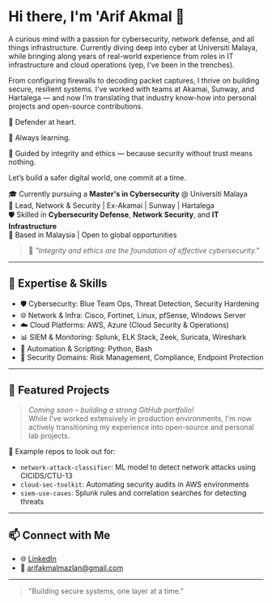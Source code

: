# Hi there, I'm 'Arif Akmal 👋

A curious mind with a passion for cybersecurity, network defense, and all things infrastructure. Currently diving deep into cyber at Universiti Malaya, while bringing along years of real-world experience from roles in IT infrastructure and cloud operations (yep, I’ve been in the trenches).

From configuring firewalls to decoding packet captures, I thrive on building secure, resilient systems. 
I’ve worked with teams at Akamai, Sunway, and Hartalega — and now I’m translating that industry know-how into personal projects and open-source contributions.

🔐 Defender at heart.

🧠 Always learning.

🧭 Guided by integrity and ethics — because security without trust means nothing.

Let’s build a safer digital world, one commit at a time.


🎓 Currently pursuing a **Master's in Cybersecurity** @ Universiti Malaya  
💼 Lead, Network & Security | Ex-Akamai | Sunway | Hartalega  
🛡️ Skilled in **Cybersecurity Defense**, **Network Security**, and **IT Infrastructure**  
📍 Based in Malaysia | Open to global opportunities  

> 🧭 *"Integrity and ethics are the foundation of effective cybersecurity."*

---

## 🔧 Expertise & Skills

- 🛡️ Cybersecurity: Blue Team Ops, Threat Detection, Security Hardening  
- 🌐 Network & Infra: Cisco, Fortinet, Linux, pfSense, Windows Server  
- ☁️ Cloud Platforms: AWS, Azure (Cloud Security & Operations)  
- 📊 SIEM & Monitoring: Splunk, ELK Stack, Zeek, Suricata, Wireshark  
- 🧠 Automation & Scripting: Python, Bash  
- 🔐 Security Domains: Risk Management, Compliance, Endpoint Protection  

---

## 🚀 Featured Projects

> *Coming soon – building a strong GitHub portfolio!*  
While I’ve worked extensively in production environments, I'm now actively transitioning my experience into open-source and personal lab projects.

🔧 Example repos to look out for:
- `network-attack-classifier`: ML model to detect network attacks using CICIDS/CTU-13
- `cloud-sec-toolkit`: Automating security audits in AWS environments
- `siem-use-cases`: Splunk rules and correlation searches for detecting threats

---

## 📫 Connect with Me

- 🌐 [LinkedIn](https://www.linkedin.com/in/arif-akmal-mazlan-567599110/)  
- 📧 arifakmalmazlan@gmail.com

---

> "Building secure systems, one layer at a time."

